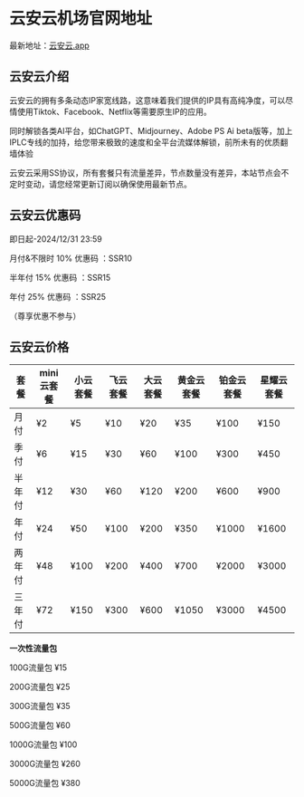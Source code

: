# 云安云机场官网地址

最新地址：[云安云.app](https://yay520.com/login?code=aVZlMNOQ)

## 云安云介绍

云安云的拥有多条动态IP家宽线路，这意味着我们提供的IP具有高纯净度，可以尽情使用Tiktok、Facebook、Netflix等需要原生IP的应用。

同时解锁各类AI平台，如ChatGPT、Midjourney、Adobe PS Ai beta版等，加上IPLC专线的加持，给您带来极致的速度和全平台流媒体解锁，前所未有的优质翻墙体验

云安云采用SS协议，所有套餐只有流量差异，节点数量没有差异，本站节点会不定时变动，请您经常更新订阅以确保使用最新节点。

## 云安云优惠码

即日起-2024/12/31 23:59

月付&不限时 10% 优惠码 ：SSR10

半年付 15% 优惠码 ：SSR15

年付 25% 优惠码 ：SSR25

（尊享优惠不参与）

## 云安云价格

|套餐|mini云套餐|小云套餐|飞云套餐|大云套餐|黄金云套餐|铂金云套餐|星耀云套餐|
|----|----|----|----|----|----|----|----|
|月付|¥2|¥5|¥10|¥20|¥35|¥100|¥150|
|季付|¥6|¥15|¥30|¥60|¥100|¥300|¥450|
|半年付|¥12|¥30|¥60|¥120|¥200|¥600|¥900|
|年付|¥24|¥50|¥100|¥200|¥350|¥1000|¥1600|
|两年付|¥48|¥100|¥200|¥400|¥700|¥2000|¥3000|
|三年付|¥72|¥150|¥300|¥600|¥1050|¥3000|¥4500|

**一次性流量包**

100G流量包 ¥15

200G流量包 ¥25

300G流量包 ¥35

500G流量包 ¥60

1000G流量包 ¥100

3000G流量包 ¥260

5000G流量包 ¥380



